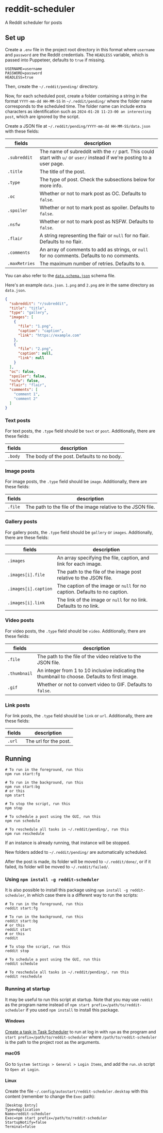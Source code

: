 # reddit-scheduler

A Reddit scheduler for posts

## Set up

Create a `.env` file in the project root directory in this format where `username` and `password`
are the Reddit
credentials. The `HEADLESS` variable, which is passed into Puppeteer, defaults to `true` if missing.

```dotenv
USERNAME=username
PASSWORD=password
HEADLESS=true
```

Then, create the `~/.reddit/pending/` directory.

Now, for each scheduled post, create a folder containing a string in the format
`YYYY-mm-dd HH-MM-SS` in
`~/.reddit/pending/` where the folder name corresponds to the scheduled time. The folder name can
include extra
characters as identification such as `2024-01-28 11-23-00 an interesting post`, which are ignored by
the script.

Create a JSON file at `~/.reddit/pending/YYYY-mm-dd HH-MM-SS/data.json` with these fields:

| fields        | description                                                                                                              |
|---------------|--------------------------------------------------------------------------------------------------------------------------|
| `.subreddit`  | The name of subreddit with the `r/` part. This could start with `u/` or `user/` instead if we're posting to a user page. |
| `.title`      | The title of the post.                                                                                                   |
| `.type`       | The type of post. Check the subsections below for more info.                                                             |
| `.oc`         | Whether or not to mark post as OC. Defaults to `false`.                                                                  |
| `.spoiler`    | Whether or not to mark post as spoiler. Defaults to `false`.                                                             |
| `.nsfw`       | Whether or not to mark post as NSFW. Defaults to `false`.                                                                |
| `.flair`      | A string representing the flair or `null` for no flair. Defaults to no flair.                                            |
| `.comments`   | An array of comments to add as strings, or `null` for no comments. Defaults to no comments.                              |
| `.maxRetries` | The maximum number of retries. Defaults to `0`.                                                                          |

You can also refer to the [
`data.schema.json`](https://github.com/tigeryu8900/reddit-scheduler/blob/main/data.schema.json)
schema file.

Here's an example `data.json`. `1.png` and `2.png` are in the same directory as `data.json`.

```json
{
  "subreddit": "r/subreddit",
  "title": "title",
  "type": "gallery",
  "images": [
    {
      "file": "1.png",
      "caption": "caption",
      "link": "https://example.com"
    },
    {
      "file": "2.png",
      "caption": null,
      "link": null
    }
  ],
  "oc": false,
  "spoiler": false,
  "nsfw": false,
  "flair": "flair",
  "comments": [
    "comment 1",
    "comment 2"
  ]
}
```

### Text posts

For text posts, the `.type` field should be `text` or `post`. Additionally, there are these fields:

| fields  | description                                |
|---------|--------------------------------------------|
| `.body` | The body of the post. Defaults to no body. |

### Image posts

For image posts, the `.type` field should be `image`. Additionally, there are these fields:

| fields  | description                                                  |
|---------|--------------------------------------------------------------|
| `.file` | The path to the file of the image relative to the JSON file. |

### Gallery posts

For gallery posts, the `.type` field should be `gallery` or `images`. Additionally, there are these
fields:

| fields               | description                                                                |
|----------------------|----------------------------------------------------------------------------|
| `.images`            | An array specifying the file, caption, and link for each image.            |
| `.images[i].file`    | The path to the file of the image post relative to the JSON file.          |
| `.images[i].caption` | The caption of the image or `null` for no caption. Defaults to no caption. |
| `.images[i].link`    | The link of the image or `null` for no link. Defaults to no link.          |

### Video posts

For video posts, the `.type` field should be `video`. Additionally, there are these fields:

| fields       | description                                                                                    |
|--------------|------------------------------------------------------------------------------------------------|
| `.file`      | The path to the file of the video relative to the JSON file.                                   |
| `.thumbnail` | An integer from 1 to 10 inclusive indicating the thumbnail to choose. Defaults to first image. |
| `.gif`       | Whether or not to convert video to GIF. Defaults to `false`.                                   |

### Link posts

For link posts, the `.type` field should be `link` or `url`. Additionally, there are these fields:

| fields | description           |
|--------|-----------------------|
| `.url` | The url for the post. |

## Running

```shell
# To run in the foreground, run this
npm run start:fg

# To run in the background, run this
npm run start:bg
# or this
npm start

# To stop the script, run this
npm stop

# To schedule a post using the GUI, run this
npm run schedule

# To reschedule all tasks in ~/.reddit/pending/, run this
npm run reschedule
```

If an instance is already running, that instance will be stopped.

New folders added to `~/.reddit/pending/` are automatically scheduled.

After the post is made, its folder will be moved to `~/.reddit/done/`, or if it failed, its folder
will be moved to
`~/.reddit/failed/`.

### Using `npm install -g reddit-scheduler`

It is also possible to install this package using `npm install -g reddit-scheduler`, in which case
there is a different way to run the scripts:

```shell
# To run in the foreground, run this
reddit start:fg

# To run in the background, run this
reddit start:bg
# or this
reddit start
# or this
reddit

# To stop the script, run this
reddit stop

# To schedule a post using the GUI, run this
reddit schedule

# To reschedule all tasks in ~/.reddit/pending/, run this
reddit reschedule
```

### Running at startup

It may be useful to run this script at startup. Note that you may use `reddit` as the program name
instead of `npm start prefix=/path/to/reddit-scheduler` if you used `npm install` to install this
package.

#### Windows

[Create a task in Task Scheduler](https://www.windowscentral.com/how-create-automated-task-using-task-scheduler-windows-10)
to run at log in with `npm` as the program and `start prefix=/path/to/reddit-scheduler` where
`/path/to/reddit-scheduler` is the path to the project root as the arguments.

#### macOS

Go to `System Settings > General > Login Items`, and add the `run.sh` script to `Open at Login`.

#### Linux

Create the file `~/.config/autostart/reddit-scheduler.desktop` with this content (remember to change
the `Exec` path):

```
[Desktop Entry]
Type=Application
Name=reddit-scheduler
Exec=npm start prefix=/path/to/reddit-scheduler
StartupNotify=false
Terminal=false
```
